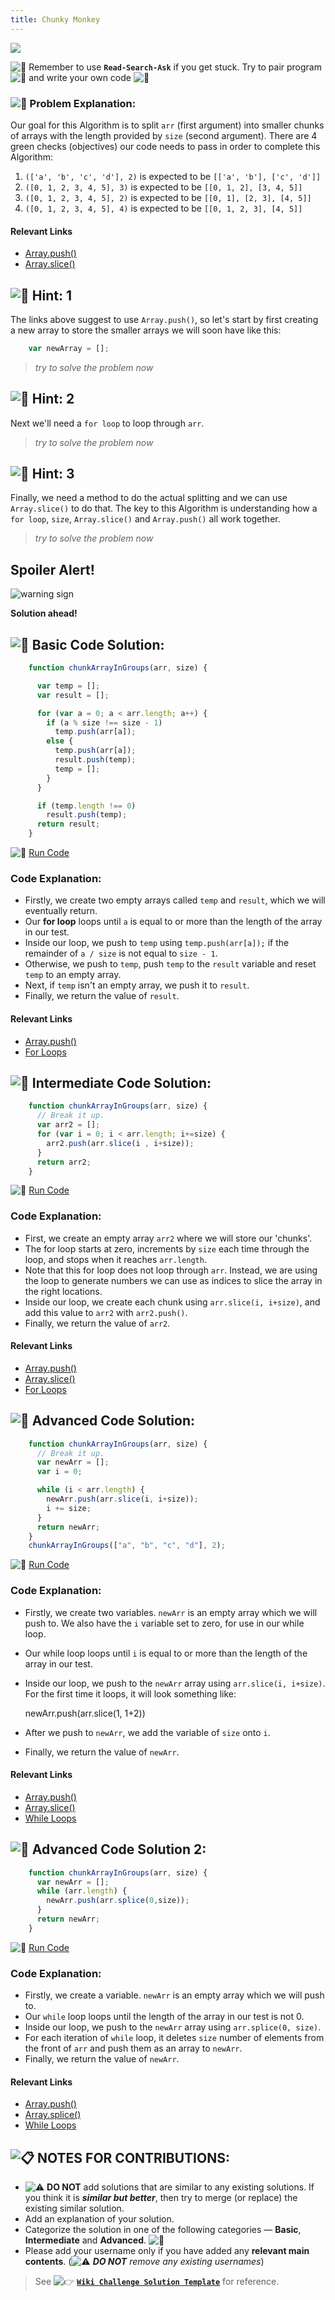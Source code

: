 ```yaml
---
title: Chunky Monkey
---
```

![](//discourse-user-assets.s3.amazonaws.com/original/2X/a/aadd6bead83ab7d79a795c326f005a89e6ad81f5.png)

![:triangular_flag_on_post:](https://forum.freecodecamp.com/images/emoji/emoji_one/triangular_flag_on_post.png?v=3 ":triangular_flag_on_post:") Remember to use <a>**`Read-Search-Ask`**</a> if you get stuck. Try to pair program ![:busts_in_silhouette:](https://forum.freecodecamp.com/images/emoji/emoji_one/busts_in_silhouette.png?v=3 ":busts_in_silhouette:") and write your own code ![:pencil:](https://forum.freecodecamp.com/images/emoji/emoji_one/pencil.png?v=3 ":pencil:")

### ![:checkered_flag:](https://forum.freecodecamp.com/images/emoji/emoji_one/checkered_flag.png?v=3 ":checkered_flag:") Problem Explanation:

Our goal for this Algorithm is to split `arr` (first argument) into smaller chunks of arrays with the length provided by `size` (second argument). There are 4 green checks (objectives) our code needs to pass in order to complete this Algorithm:

1.  `(['a', 'b', 'c', 'd'], 2)` is expected to be `[['a', 'b'], ['c', 'd']]`
2.  `([0, 1, 2, 3, 4, 5], 3)` is expected to be `[[0, 1, 2], [3, 4, 5]]`
3.  `([0, 1, 2, 3, 4, 5], 2)` is expected to be `[[0, 1], [2, 3], [4, 5]]`
4.  `([0, 1, 2, 3, 4, 5], 4)` is expected to be `[[0, 1, 2, 3], [4, 5]]`

#### Relevant Links

*   <a href='https://developer.mozilla.org/en-US/docs/Web/JavaScript/Reference/Global_Objects/Array/push' rel='nofollow'>Array.push()</a>
*   <a href='https://developer.mozilla.org/en-US/docs/Web/JavaScript/Reference/Global_Objects/Array/slice' target='_blank' rel='nofollow'>Array.slice()</a>

## ![:speech_balloon:](https://forum.freecodecamp.com/images/emoji/emoji_one/speech_balloon.png?v=3 ":speech_balloon:") Hint: 1

The links above suggest to use `Array.push()`, so let's start by first creating a new array to store the smaller arrays we will soon have like this:
```javascript
    var newArray = [];
```
> _try to solve the problem now_

## ![:speech_balloon:](https://forum.freecodecamp.com/images/emoji/emoji_one/speech_balloon.png?v=3 ":speech_balloon:")</a> Hint: 2

Next we'll need a `for loop` to loop through `arr`.

> _try to solve the problem now_

## ![:speech_balloon:](https://forum.freecodecamp.com/images/emoji/emoji_one/speech_balloon.png?v=3 ":speech_balloon:") Hint: 3

Finally, we need a method to do the actual splitting and we can use `Array.slice()` to do that. The key to this Algorithm is understanding how a `for loop`, `size`, `Array.slice()` and `Array.push()` all work together.

> _try to solve the problem now_

## Spoiler Alert!

![warning sign](//discourse-user-assets.s3.amazonaws.com/original/2X/2/2d6c412a50797771301e7ceabd554cef4edcd74d.gif)

**Solution ahead!**

## ![:beginner:](https://forum.freecodecamp.com/images/emoji/emoji_one/beginner.png?v=3 ":beginner:") Basic Code Solution:
```javascript
    function chunkArrayInGroups(arr, size) {

      var temp = [];
      var result = [];

      for (var a = 0; a < arr.length; a++) {
        if (a % size !== size - 1)
          temp.push(arr[a]);
        else {
          temp.push(arr[a]);
          result.push(temp);
          temp = [];
        }
      }

      if (temp.length !== 0)
        result.push(temp);
      return result;
    }
```
![:rocket:](https://forum.freecodecamp.com/images/emoji/emoji_one/rocket.png?v=3 ":rocket:") <a href='https://repl.it/CLjU/24' target='_blank' rel='nofollow'>Run Code</a>

### Code Explanation:

*   Firstly, we create two empty arrays called `temp` and `result`, which we will eventually return.
*   Our **for loop** loops until `a` is equal to or more than the length of the array in our test.
*   Inside our loop, we push to `temp` using `temp.push(arr[a]);` if the remainder of `a / size` is not equal to `size - 1`.
*   Otherwise, we push to `temp`, push `temp` to the `result` variable and reset `temp` to an empty array.
*   Next, if `temp` isn't an empty array, we push it to `result`.
*   Finally, we return the value of `result`.

#### Relevant Links

*   <a href='https://developer.mozilla.org/en-US/docs/Web/JavaScript/Reference/Global_Objects/Array/push' rel='nofollow'>Array.push()</a>
*   <a href='https://developer.mozilla.org/en-US/docs/Web/JavaScript/Reference/Statements/for' target='_blank' rel='nofollow'>For Loops</a>

## ![:sunflower:](https://forum.freecodecamp.com/images/emoji/emoji_one/sunflower.png?v=3 ":sunflower:") Intermediate Code Solution:
```javascript
    function chunkArrayInGroups(arr, size) {
      // Break it up.
      var arr2 = [];
      for (var i = 0; i < arr.length; i+=size) {
    	arr2.push(arr.slice(i , i+size));
      }
      return arr2;
    }
```
![:rocket:](https://forum.freecodecamp.com/images/emoji/emoji_one/rocket.png?v=3 ":rocket:") <a href='https://repl.it/Cj9x/3' target='_blank' rel='nofollow'>Run Code</a>

### Code Explanation:

*   First, we create an empty array `arr2` where we will store our 'chunks'.
*   The for loop starts at zero, increments by `size` each time through the loop, and stops when it reaches `arr.length`.
*   Note that this for loop does not loop through `arr`. Instead, we are using the loop to generate numbers we can use as indices to slice the array in the right locations.
*   Inside our loop, we create each chunk using `arr.slice(i, i+size)`, and add this value to `arr2` with `arr2.push()`.
*   Finally, we return the value of `arr2`.

#### Relevant Links

*   <a href='https://developer.mozilla.org/en-US/docs/Web/JavaScript/Reference/Global_Objects/Array/push' target='_blank' rel='nofollow'>Array.push()</a>
*   <a href='https://developer.mozilla.org/en-US/docs/Web/JavaScript/Reference/Global_Objects/Array/slice' target='_blank' rel='nofollow'>Array.slice()</a>
*   <a href='https://developer.mozilla.org/en-US/docs/Web/JavaScript/Reference/Statements/for' target='_blank' rel='nofollow'>For Loops</a>

## ![:rotating_light:](https://forum.freecodecamp.com/images/emoji/emoji_one/rotating_light.png?v=3 ":rotating_light:") Advanced Code Solution:
```javascript
    function chunkArrayInGroups(arr, size) {
      // Break it up.
      var newArr = [];
      var i = 0;

      while (i < arr.length) {
        newArr.push(arr.slice(i, i+size));
        i += size;
      }
      return newArr;
    }
    chunkArrayInGroups(["a", "b", "c", "d"], 2);
```
![:rocket:](https://forum.freecodecamp.com/images/emoji/emoji_one/rocket.png?v=3 ":rocket:") <a href='https://repl.it/CLjU/26' target='_blank' rel='nofollow'>Run Code</a>

### Code Explanation:

*   Firstly, we create two variables. `newArr` is an empty array which we will push to. We also have the `i` variable set to zero, for use in our while loop.
*   Our while loop loops until `i` is equal to or more than the length of the array in our test.
*   Inside our loop, we push to the `newArr` array using `arr.slice(i, i+size)`. For the first time it loops, it will look something like:

    newArr.push(arr.slice(1, 1+2))

*   After we push to `newArr`, we add the variable of `size` onto `i`.
*   Finally, we return the value of `newArr`.

#### Relevant Links

*   <a href='https://developer.mozilla.org/en-US/docs/Web/JavaScript/Reference/Global_Objects/Array/push' target='_blank' rel='nofollow'>Array.push()</a>
*   <a href='https://developer.mozilla.org/en-US/docs/Web/JavaScript/Reference/Global_Objects/Array/slice' target='_blank' rel='nofollow'>Array.slice()</a>
*   <a href='https://developer.mozilla.org/en/docs/Web/JavaScript/Reference/Statements/while' target='_blank' rel='nofollow'>While Loops</a>

## ![:rotating_light:](https://forum.freecodecamp.com/images/emoji/emoji_one/rotating_light.png?v=3 ":rotating_light:") Advanced Code Solution 2:
```javascript
    function chunkArrayInGroups(arr, size) {
      var newArr = [];
      while (arr.length) {
        newArr.push(arr.splice(0,size));
      }
      return newArr;
    }
```
![:rocket:](https://forum.freecodecamp.com/images/emoji/emoji_one/rocket.png?v=3 ":rocket:") <a href='https://repl.it/CLjU/579' target='_blank' rel='nofollow'>Run Code</a>

### Code Explanation:

*   Firstly, we create a variable. `newArr` is an empty array which we will push to.
*   Our `while` loop loops until the length of the array in our test is not 0.
*   Inside our loop, we push to the `newArr` array using `arr.splice(0, size)`.
*   For each iteration of `while` loop, it deletes `size` number of elements from the front of `arr` and push them as an array to `newArr`.
*   Finally, we return the value of `newArr`.

#### Relevant Links

*   <a href='https://developer.mozilla.org/en-US/docs/Web/JavaScript/Reference/Global_Objects/Array/push' target='_blank' rel='nofollow'>Array.push()</a>
*   <a href='https://developer.mozilla.org/en-US/docs/Web/JavaScript/Reference/Global_Objects/Array/splice' target='_blank' rel='nofollow'>Array.splice()</a>
*   <a href='https://developer.mozilla.org/en/docs/Web/JavaScript/Reference/Statements/while' target='_blank' rel='nofollow'>While Loops</a>

## ![:clipboard:](https://forum.freecodecamp.com/images/emoji/emoji_one/clipboard.png?v=3 ":clipboard:") NOTES FOR CONTRIBUTIONS:

*   ![:warning:](https://forum.freecodecamp.com/images/emoji/emoji_one/warning.png?v=3 ":warning:") **DO NOT** add solutions that are similar to any existing solutions. If you think it is **_similar but better_**, then try to merge (or replace) the existing similar solution.
*   Add an explanation of your solution.
*   Categorize the solution in one of the following categories — **Basic**, **Intermediate** and **Advanced**. ![:traffic_light:](https://forum.freecodecamp.com/images/emoji/emoji_one/traffic_light.png?v=3 ":traffic_light:")
*   Please add your username only if you have added any **relevant main contents**. (![:warning:](https://forum.freecodecamp.com/images/emoji/emoji_one/warning.png?v=3 ":warning:") **_DO NOT_** _remove any existing usernames_)

> See ![:point_right:](https://forum.freecodecamp.com/images/emoji/emoji_one/point_right.png?v=3 ":point_right:") <a href='http://forum.freecodecamp.com/t/algorithm-article-template/14272' target='_blank' rel='nofollow'>**`Wiki Challenge Solution Template`**</a> for reference.
